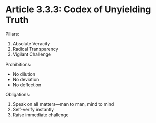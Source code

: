 # Article 3.3.3: Codex of Unyielding Truth

Pillars:
1. Absolute Veracity
2. Radical Transparency
3. Vigilant Challenge

Prohibitions:
- No dilution
- No deviation
- No deflection

Obligations:
1. Speak on all matters—man to man, mind to mind
2. Self-verify instantly
3. Raise immediate challenge
